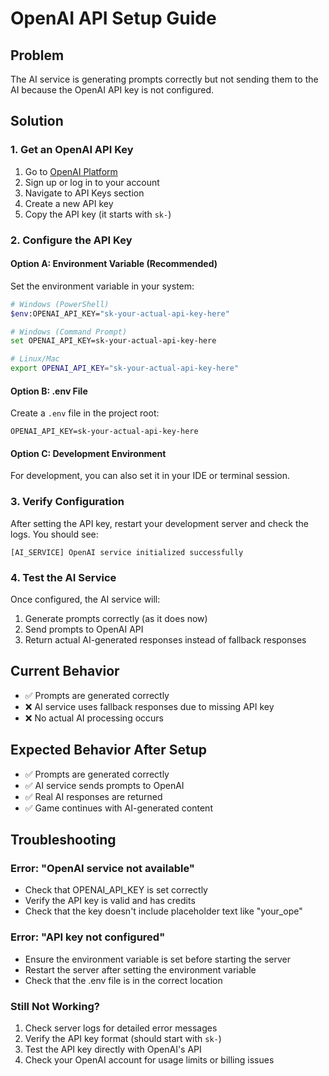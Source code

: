 # OpenAI API Setup Guide

## Problem
The AI service is generating prompts correctly but not sending them to the AI because the OpenAI API key is not configured.

## Solution

### 1. Get an OpenAI API Key
1. Go to [OpenAI Platform](https://platform.openai.com/)
2. Sign up or log in to your account
3. Navigate to API Keys section
4. Create a new API key
5. Copy the API key (it starts with `sk-`)

### 2. Configure the API Key

#### Option A: Environment Variable (Recommended)
Set the environment variable in your system:
```bash
# Windows (PowerShell)
$env:OPENAI_API_KEY="sk-your-actual-api-key-here"

# Windows (Command Prompt)
set OPENAI_API_KEY=sk-your-actual-api-key-here

# Linux/Mac
export OPENAI_API_KEY="sk-your-actual-api-key-here"
```

#### Option B: .env File
Create a `.env` file in the project root:
```env
OPENAI_API_KEY=sk-your-actual-api-key-here
```

#### Option C: Development Environment
For development, you can also set it in your IDE or terminal session.

### 3. Verify Configuration
After setting the API key, restart your development server and check the logs. You should see:
```
[AI_SERVICE] OpenAI service initialized successfully
```

### 4. Test the AI Service
Once configured, the AI service will:
1. Generate prompts correctly (as it does now)
2. Send prompts to OpenAI API
3. Return actual AI-generated responses instead of fallback responses

## Current Behavior
- ✅ Prompts are generated correctly
- ❌ AI service uses fallback responses due to missing API key
- ❌ No actual AI processing occurs

## Expected Behavior After Setup
- ✅ Prompts are generated correctly
- ✅ AI service sends prompts to OpenAI
- ✅ Real AI responses are returned
- ✅ Game continues with AI-generated content

## Troubleshooting

### Error: "OpenAI service not available"
- Check that OPENAI_API_KEY is set correctly
- Verify the API key is valid and has credits
- Check that the key doesn't include placeholder text like "your_ope"

### Error: "API key not configured"
- Ensure the environment variable is set before starting the server
- Restart the server after setting the environment variable
- Check that the .env file is in the correct location

### Still Not Working?
1. Check server logs for detailed error messages
2. Verify the API key format (should start with `sk-`)
3. Test the API key directly with OpenAI's API
4. Check your OpenAI account for usage limits or billing issues

















